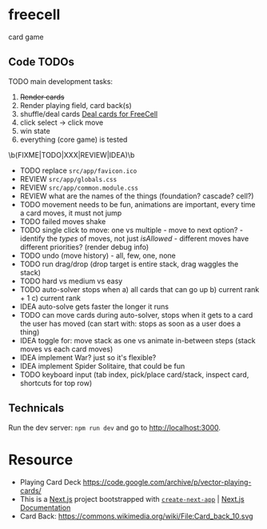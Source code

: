 # freecell

card game

## Code TODOs

TODO main development tasks:

1. ~~Render cards~~
1. Render playing field, card back(s)
1. shuffle/deal cards [Deal cards for FreeCell](https://rosettacode.org/wiki/Deal_cards_for_FreeCell)
1. click select -> click move
1. win state
1. everything (core game) is tested

\b(FIXME|TODO|XXX|REVIEW|IDEA)\b

- TODO replace `src/app/favicon.ico`
- REVIEW `src/app/globals.css`
- REVIEW `src/app/common.module.css`
- REVIEW what are the names of the things (foundation? cascade? cell?)
- TODO movement needs to be fun, animations are important, every time a card moves, it must not jump
- TODO failed moves shake
- TODO single click to move: one vs multiple - move to next option? - identify the _types_ of moves, not just _isAllowed_ - different moves have different priorities? (render debug info)
- TODO undo (move history) - all, few, one, none
- TODO run drag/drop (drop target is entire stack, drag waggles the stack)
- TODO hard vs medium vs easy
- TODO auto-solver stops when a) all cards that can go up b) current rank + 1 c) current rank
- IDEA auto-solve gets faster the longer it runs
- TODO can move cards during auto-solver, stops when it gets to a card the user has moved (can start with: stops as soon as a user does a thing)
- IDEA toggle for: move stack as one vs animate in-between steps (stack moves vs each card moves)
- IDEA implement War? just so it's flexible?
- IDEA implement Spider Solitaire, that could be fun
- TODO keyboard input (tab index, pick/place card/stack, inspect card, shortcuts for top row)

## Technicals

Run the dev server: `npm run dev` and go to [http://localhost:3000](http://localhost:3000).

# Resource

- Playing Card Deck https://code.google.com/archive/p/vector-playing-cards/
- This is a [Next.js](https://nextjs.org/) project bootstrapped with [`create-next-app`](https://github.com/vercel/next.js/tree/canary/packages/create-next-app) | [Next.js Documentation](https://nextjs.org/docs)
- Card Back: https://commons.wikimedia.org/wiki/File:Card_back_10.svg
